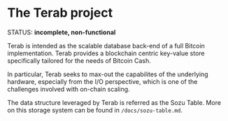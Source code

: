 # The Terab project

STATUS: **incomplete, non-functional**

Terab is intended as the scalable database back-end of a full Bitcoin 
implementation. Terab provides a blockchain centric key-value store
specifically tailored for the needs of Bitcoin Cash.

In particular, Terab seeks to max-out the capabilites of the underlying
hardware, especially from the I/O perspective, which is one of the
challenges involved with on-chain scaling.

The data structure leveraged by Terab is referred as the Sozu Table.
More on this storage system can be found in `/docs/sozu-table.md`.

